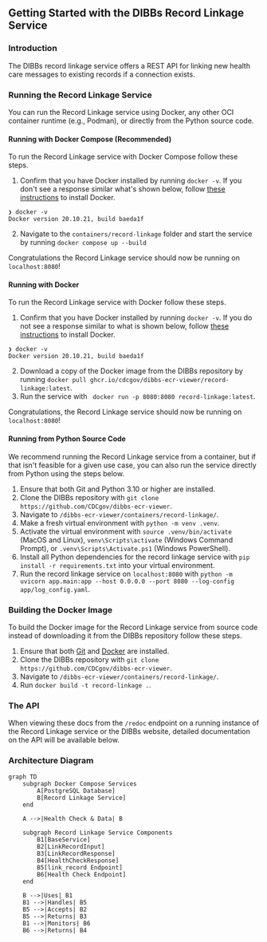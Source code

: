 ## Getting Started with the DIBBs Record Linkage Service

### Introduction

The DIBBs record linkage service offers a REST API for linking new health care messages to existing records if a connection exists.

### Running the Record Linkage Service

You can run the Record Linkage service using Docker, any other OCI container runtime (e.g., Podman), or directly from the Python source code.

#### Running with Docker Compose (Recommended)

To run the Record Linkage service with Docker Compose follow these steps.

1. Confirm that you have Docker installed by running `docker -v`. If you don't see a response similar what's shown below, follow [these instructions](https://docs.docker.com/get-docker/) to install Docker.

```
❯ docker -v
Docker version 20.10.21, build baeda1f
```

2. Navigate to the `containers/record-linkage` folder and start the service by running `docker compose up --build`

Congratulations the Record Linkage service should now be running on `localhost:8080`!

#### Running with Docker

To run the Record Linkage service with Docker follow these steps.

1. Confirm that you have Docker installed by running `docker -v`. If you do not see a response similar to what is shown below, follow [these instructions](https://docs.docker.com/get-docker/) to install Docker.

```
❯ docker -v
Docker version 20.10.21, build baeda1f
```

2. Download a copy of the Docker image from the DIBBs repository by running `docker pull ghcr.io/cdcgov/dibbs-ecr-viewer/record-linkage:latest`.
3. Run the service with ` docker run -p 8080:8080 record-linkage:latest`.

Congratulations, the Record Linkage service should now be running on `localhost:8080`!

#### Running from Python Source Code

We recommend running the Record Linkage service from a container, but if that isn't feasible for a given use case, you can also run the service directly from Python using the steps below.

1. Ensure that both Git and Python 3.10 or higher are installed.
2. Clone the DIBBs repository with `git clone https://github.com/CDCgov/dibbs-ecr-viewer`.
3. Navigate to `/dibbs-ecr-viewer/containers/record-linkage/`.
4. Make a fresh virtual environment with `python -m venv .venv`.
5. Activate the virtual environment with `source .venv/bin/activate` (MacOS and Linux), `venv\Scripts\activate` (Windows Command Prompt), or `.venv\Scripts\Activate.ps1` (Windows PowerShell).
6. Install all Python dependencies for the record linkage service with `pip install -r requirements.txt` into your virtual environment.
7. Run the record linkage service on `localhost:8080` with `python -m uvicorn app.main:app --host 0.0.0.0 --port 8080 --log-config app/log_config.yaml`.

### Building the Docker Image

To build the Docker image for the Record Linkage service from source code instead of downloading it from the DIBBs repository follow these steps.

1. Ensure that both [Git](https://git-scm.com/book/en/v2/Getting-Started-Installing-Git) and [Docker](https://docs.docker.com/get-docker/) are installed.
2. Clone the DIBBs repository with `git clone https://github.com/CDCgov/dibbs-ecr-viewer`.
3. Navigate to `/dibbs-ecr-viewer/containers/record-linkage/`.
4. Run `docker build -t record-linkage .`.

### The API

When viewing these docs from the `/redoc` endpoint on a running instance of the Record Linkage service or the DIBBs website, detailed documentation on the API will be available below.

### Architecture Diagram

```mermaid
graph TD
    subgraph Docker Compose Services
        A[PostgreSQL Database]
        B[Record Linkage Service]
    end

    A -->|Health Check & Data| B

    subgraph Record Linkage Service Components
        B1[BaseService]
        B2[LinkRecordInput]
        B3[LinkRecordResponse]
        B4[HealthCheckResponse]
        B5[link_record Endpoint]
        B6[Health Check Endpoint]
    end

    B -->|Uses| B1
    B1 -->|Handles| B5
    B5 -->|Accepts| B2
    B5 -->|Returns| B3
    B1 -->|Monitors| B6
    B6 -->|Returns| B4
```
